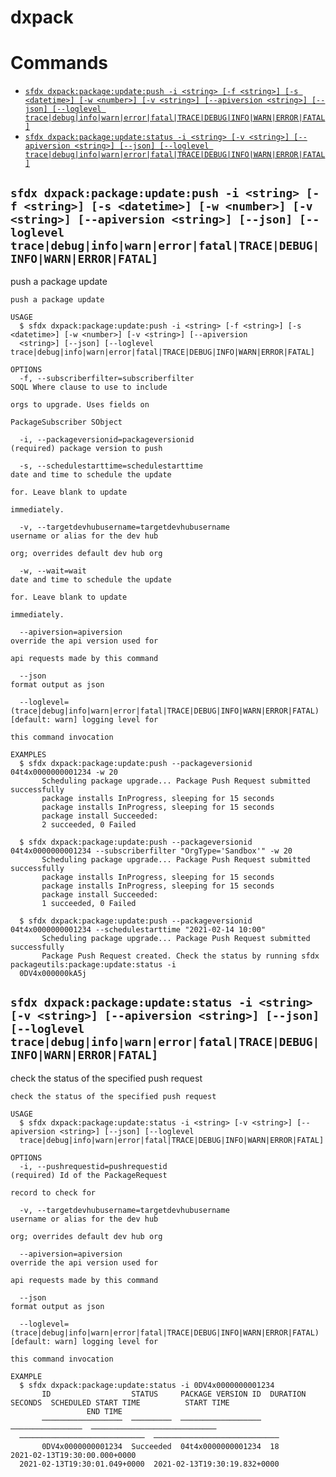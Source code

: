 dxpack
============
  # Commands
  <!-- commands -->
* [`sfdx dxpack:package:update:push -i <string> [-f <string>] [-s <datetime>] [-w <number>] [-v <string>] [--apiversion <string>] [--json] [--loglevel trace|debug|info|warn|error|fatal|TRACE|DEBUG|INFO|WARN|ERROR|FATAL]`](#sfdx-dxpackpackageupdatepush--i-string--f-string--s-datetime--w-number--v-string---apiversion-string---json---loglevel-tracedebuginfowarnerrorfataltracedebuginfowarnerrorfatal)
* [`sfdx dxpack:package:update:status -i <string> [-v <string>] [--apiversion <string>] [--json] [--loglevel trace|debug|info|warn|error|fatal|TRACE|DEBUG|INFO|WARN|ERROR|FATAL]`](#sfdx-dxpackpackageupdatestatus--i-string--v-string---apiversion-string---json---loglevel-tracedebuginfowarnerrorfataltracedebuginfowarnerrorfatal)

## `sfdx dxpack:package:update:push -i <string> [-f <string>] [-s <datetime>] [-w <number>] [-v <string>] [--apiversion <string>] [--json] [--loglevel trace|debug|info|warn|error|fatal|TRACE|DEBUG|INFO|WARN|ERROR|FATAL]`

push a package update

```
push a package update

USAGE
  $ sfdx dxpack:package:update:push -i <string> [-f <string>] [-s <datetime>] [-w <number>] [-v <string>] [--apiversion 
  <string>] [--json] [--loglevel trace|debug|info|warn|error|fatal|TRACE|DEBUG|INFO|WARN|ERROR|FATAL]

OPTIONS
  -f, --subscriberfilter=subscriberfilter                                           SOQL Where clause to use to include
                                                                                    orgs to upgrade. Uses fields on
                                                                                    PackageSubscriber SObject

  -i, --packageversionid=packageversionid                                           (required) package version to push

  -s, --schedulestarttime=schedulestarttime                                         date and time to schedule the update
                                                                                    for. Leave blank to update
                                                                                    immediately.

  -v, --targetdevhubusername=targetdevhubusername                                   username or alias for the dev hub
                                                                                    org; overrides default dev hub org

  -w, --wait=wait                                                                   date and time to schedule the update
                                                                                    for. Leave blank to update
                                                                                    immediately.

  --apiversion=apiversion                                                           override the api version used for
                                                                                    api requests made by this command

  --json                                                                            format output as json

  --loglevel=(trace|debug|info|warn|error|fatal|TRACE|DEBUG|INFO|WARN|ERROR|FATAL)  [default: warn] logging level for
                                                                                    this command invocation

EXAMPLES
  $ sfdx dxpack:package:update:push --packageversionid 04t4x0000000001234 -w 20
       Scheduling package upgrade... Package Push Request submitted successfully
       package installs InProgress, sleeping for 15 seconds
       package installs InProgress, sleeping for 15 seconds
       package install Succeeded:
       2 succeeded, 0 Failed
  
  $ sfdx dxpack:package:update:push --packageversionid 04t4x0000000001234 --subscriberfilter "OrgType='Sandbox'" -w 20
       Scheduling package upgrade... Package Push Request submitted successfully
       package installs InProgress, sleeping for 15 seconds
       package installs InProgress, sleeping for 15 seconds
       package install Succeeded:
       1 succeeded, 0 Failed
  
  $ sfdx dxpack:package:update:push --packageversionid 04t4x0000000001234 --schedulestarttime "2021-02-14 10:00"
       Scheduling package upgrade... Package Push Request submitted successfully
       Package Push Request created. Check the status by running sfdx packageutils:package:update:status -i 
  0DV4x000000kA5j
```

## `sfdx dxpack:package:update:status -i <string> [-v <string>] [--apiversion <string>] [--json] [--loglevel trace|debug|info|warn|error|fatal|TRACE|DEBUG|INFO|WARN|ERROR|FATAL]`

check the status of the specified push request

```
check the status of the specified push request

USAGE
  $ sfdx dxpack:package:update:status -i <string> [-v <string>] [--apiversion <string>] [--json] [--loglevel 
  trace|debug|info|warn|error|fatal|TRACE|DEBUG|INFO|WARN|ERROR|FATAL]

OPTIONS
  -i, --pushrequestid=pushrequestid                                                 (required) Id of the PackageRequest
                                                                                    record to check for

  -v, --targetdevhubusername=targetdevhubusername                                   username or alias for the dev hub
                                                                                    org; overrides default dev hub org

  --apiversion=apiversion                                                           override the api version used for
                                                                                    api requests made by this command

  --json                                                                            format output as json

  --loglevel=(trace|debug|info|warn|error|fatal|TRACE|DEBUG|INFO|WARN|ERROR|FATAL)  [default: warn] logging level for
                                                                                    this command invocation

EXAMPLE
  $ sfdx dxpack:package:update:status -i 0DV4x0000000001234
       ID                  STATUS     PACKAGE VERSION ID  DURATION SECONDS  SCHEDULED START TIME          START TIME     
                 END TIME
       ──────────────────  ─────────  ──────────────────  ────────────────  ────────────────────────────  
  ────────────────────────────  ────────────────────────────
       0DV4x0000000001234  Succeeded  04t4x0000000001234  18                2021-02-13T19:30:00.000+0000  
  2021-02-13T19:30:01.049+0000  2021-02-13T19:30:19.832+0000
```
<!-- commandsstop -->
